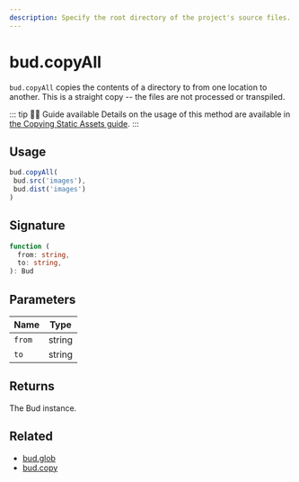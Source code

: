 ```yaml
---
description: Specify the root directory of the project's source files.
---
```


# bud.copyAll

`bud.copyAll` copies the contents of a directory to from one location to another. This is a straight copy -- the files are not processed or  transpiled.

::: tip 🕵️‍♂️ Guide available
Details on the usage of this method are available in [the Copying Static Assets guide](guide-copying-assets.md).
:::

## Usage

```js
bud.copyAll(
 bud.src('images'),
 bud.dist('images')
)
```

## Signature

```ts
function (
  from: string,
  to: string,
): Bud
```

## Parameters

Name | Type |
------ | ------ |
`from` | string |
`to` | string |

## Returns

The Bud instance.

## Related

- [bud.glob](config-glob.md)
- [bud.copy](config-copy.md)
